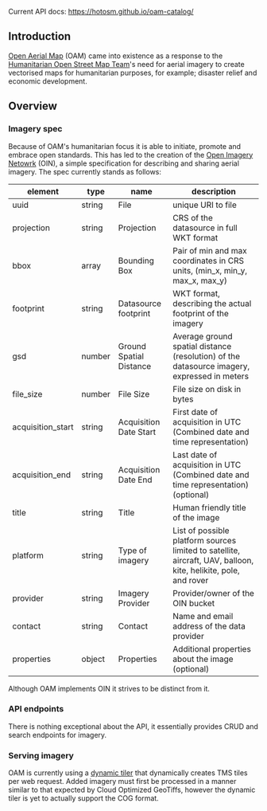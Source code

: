 Current API docs: https://hotosm.github.io/oam-catalog/

## Introduction

[Open Aerial Map](map.openaerialmap.org) (OAM) came into existence as a response to the [Humanitarian
Open Street Map Team](https://www.hotosm.org/)'s need for aerial imagery to create vectorised maps for humanitarian purposes, for example; disaster relief and economic development.

## Overview

### Imagery spec

Because of OAM's humanitarian focus it is able to initiate, promote and embrace open standards. This has led to the creation of the [Open Imagery Netowrk](https://github.com/openimagerynetwork) (OIN), a simple specification for describing and sharing aerial imagery. The spec currently stands as follows:

| element           | type   | name                    | description                                                                                 | 
|-------------------|--------|-------------------------|---------------------------------------------------------------------------------------------| 
| uuid              | string | File                    | unique URI to file                                                                          | 
| projection        | string | Projection              | CRS of the datasource in full WKT format                                                    | 
| bbox              | array  | Bounding Box            | Pair of min and max coordinates in CRS units, (min_x, min_y, max_x, max_y)                  | 
| footprint         | string | Datasource footprint    | WKT format, describing the actual footprint of the imagery                                  | 
| gsd               | number | Ground Spatial Distance | Average ground spatial distance (resolution) of the datasource imagery, expressed in meters | 
| file_size         | number | File Size               | File size on disk in bytes                                                                  | 
| acquisition_start | string | Acquisition Date Start  | First date of acquisition in UTC (Combined date and time representation)                    | 
| acquisition_end   | string | Acquisition Date End    | Last date of acquisition in UTC (Combined date and time representation) (optional)          | 
| title             | string | Title                   | Human friendly title of the image                                                           | 
| platform          | string | Type of imagery         | List of possible platform sources limited to satellite, aircraft, UAV, balloon, kite, helikite, pole, and rover       | 
| provider          | string | Imagery Provider        | Provider/owner of the OIN bucket                                                            | 
| contact           | string | Contact                 | Name and email address of the data provider                                                 | 
| properties        | object | Properties              | Additional properties about the image (optional)                                            | 

Although OAM implements OIN it strives to be distinct from it.

### API endpoints

There is nothing exceptional about the API, it essentially provides CRUD and search endpoints for imagery.

### Serving imagery

OAM is currently using a [dynamic tiler](https://github.com/hotosm/oam-dynamic-tiler) that dynamically creates TMS tiles per web request. Added imagery must first be processed in a manner similar to that expected by Cloud Optimized GeoTiffs, however the dynamic tiler is yet to actually support the COG format.
